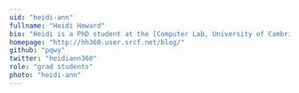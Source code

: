 ```yaml
---
uid: "heidi-ann"
fullname: "Heidi Howard"
bio: "Heidi is a PhD student at the [Computer Lab, University of Cambridge](http://www.cl.cam.ac.uk/), under the supervision of [Professor Jon Crowcroft](https://www.cl.cam.ac.uk/~jac22/). Her research interests are fault-tolerance, consistency and consensus in distributed systems."
homepage: "http://hh360.user.srcf.net/blog/"
github: "pqwy"
twitter: "heidiann360"
role: "grad students"
photo: "heidi-ann"
---
```

